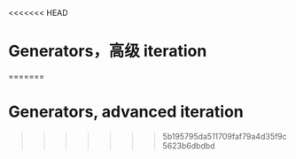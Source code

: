 
<<<<<<< HEAD
# Generators，高级 iteration
=======
# Generators, advanced iteration
>>>>>>> 5b195795da511709faf79a4d35f9c5623b6dbdbd
